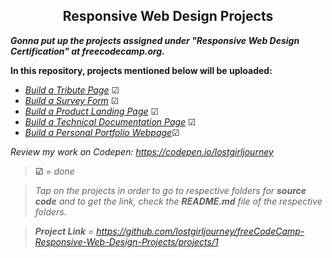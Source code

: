 <h2 align="center">Responsive Web Design Projects</h2>

***Gonna put up the projects assigned under "Responsive Web Design Certification" at freecodecamp.org.***

**In this repository, projects mentioned below will be uploaded:**

- [*Build a Tribute Page*](https://github.com/lostgirljourney/freeCodeCamp-Responsive-Web-Design-Projects/tree/master/Build%20a%20Tribute%20Page) &#9745;
- [*Build a Survey Form*](https://github.com/lostgirljourney/freeCodeCamp-Responsive-Web-Design-Projects/tree/master/Build%20a%20Survey%20Form) &#9745;
- [*Build a Product Landing Page*](https://github.com/lostgirljourney/freeCodeCamp-Responsive-Web-Design-Projects/tree/master/Build%20a%20Product%20Landing%20Page) &#9745;
- [*Build a Technical Documentation Page*](https://github.com/lostgirljourney/freeCodeCamp-Responsive-Web-Design-Projects/tree/master/Build%20a%20Technical%20Documentation%20Page) &#9745;
- [*Build a Personal Portfolio Webpage*](https://github.com/lostgirljourney/freeCodeCamp-Responsive-Web-Design-Projects/tree/master/Build%20a%20Product%20Landing%20Page)&#9745;

*Review my work on Codepen: https://codepen.io/lostgirljourney*

> **&#9745;** = *done*

> *Tap on the projects in order to go to respective folders for **source code** and to get the link, check the **README.md** file of the respective folders.*

> ***Project Link** =* *https://github.com/lostgirljourney/freeCodeCamp-Responsive-Web-Design-Projects/projects/1*
